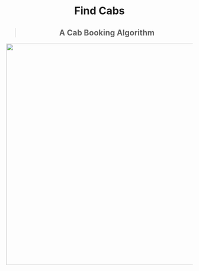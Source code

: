 <h1 align="center">Find Cabs</h1>

> <h2 align="center"> A Cab Booking Algorithm</h2>

<p align="center">
<img src="https://www.researchgate.net/publication/320026251/figure/fig2/AS:614297944199168@1523471451159/The-great-circle-distance-between-origin-and-destination.png" width="600" height="600">
